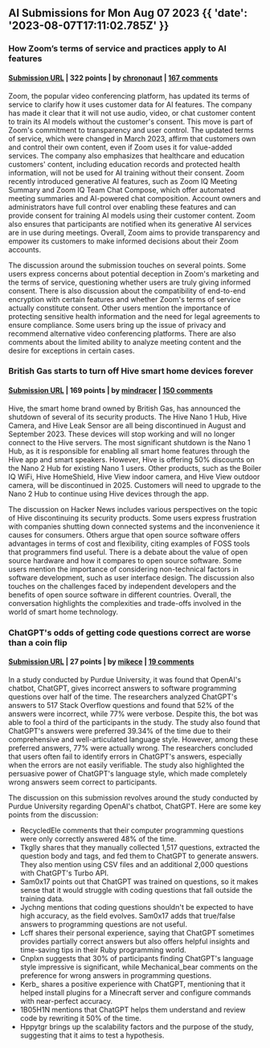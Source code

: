 ## AI Submissions for Mon Aug 07 2023 {{ 'date': '2023-08-07T17:11:02.785Z' }}

### How Zoom’s terms of service and practices apply to AI features

#### [Submission URL](https://blog.zoom.us/zooms-term-service-ai/) | 322 points | by [chrononaut](https://news.ycombinator.com/user?id=chrononaut) | [167 comments](https://news.ycombinator.com/item?id=37037196)

Zoom, the popular video conferencing platform, has updated its terms of service to clarify how it uses customer data for AI features. The company has made it clear that it will not use audio, video, or chat customer content to train its AI models without the customer's consent. This move is part of Zoom's commitment to transparency and user control. The updated terms of service, which were changed in March 2023, affirm that customers own and control their own content, even if Zoom uses it for value-added services. The company also emphasizes that healthcare and education customers' content, including education records and protected health information, will not be used for AI training without their consent. Zoom recently introduced generative AI features, such as Zoom IQ Meeting Summary and Zoom IQ Team Chat Compose, which offer automated meeting summaries and AI-powered chat composition. Account owners and administrators have full control over enabling these features and can provide consent for training AI models using their customer content. Zoom also ensures that participants are notified when its generative AI services are in use during meetings. Overall, Zoom aims to provide transparency and empower its customers to make informed decisions about their Zoom accounts.

The discussion around the submission touches on several points. Some users express concerns about potential deception in Zoom's marketing and the terms of service, questioning whether users are truly giving informed consent. There is also discussion about the compatibility of end-to-end encryption with certain features and whether Zoom's terms of service actually constitute consent. Other users mention the importance of protecting sensitive health information and the need for legal agreements to ensure compliance. Some users bring up the issue of privacy and recommend alternative video conferencing platforms. There are also comments about the limited ability to analyze meeting content and the desire for exceptions in certain cases.

### British Gas starts to turn off Hive smart home devices forever

#### [Submission URL](https://www.t3.com/news/british-gas-starts-to-turn-off-hive-smart-home-devices-forever) | 169 points | by [mindracer](https://news.ycombinator.com/user?id=mindracer) | [150 comments](https://news.ycombinator.com/item?id=37030481)

Hive, the smart home brand owned by British Gas, has announced the shutdown of several of its security products. The Hive Nano 1 Hub, Hive Camera, and Hive Leak Sensor are all being discontinued in August and September 2023. These devices will stop working and will no longer connect to the Hive servers. The most significant shutdown is the Nano 1 Hub, as it is responsible for enabling all smart home features through the Hive app and smart speakers. However, Hive is offering 50% discounts on the Nano 2 Hub for existing Nano 1 users. Other products, such as the Boiler IQ WiFi, Hive HomeShield, Hive View indoor camera, and Hive View outdoor camera, will be discontinued in 2025. Customers will need to upgrade to the Nano 2 Hub to continue using Hive devices through the app.

The discussion on Hacker News includes various perspectives on the topic of Hive discontinuing its security products. Some users express frustration with companies shutting down connected systems and the inconvenience it causes for consumers. Others argue that open source software offers advantages in terms of cost and flexibility, citing examples of FOSS tools that programmers find useful. There is a debate about the value of open source hardware and how it compares to open source software. Some users mention the importance of considering non-technical factors in software development, such as user interface design. The discussion also touches on the challenges faced by independent developers and the benefits of open source software in different countries. Overall, the conversation highlights the complexities and trade-offs involved in the world of smart home technology.

### ChatGPT's odds of getting code questions correct are worse than a coin flip

#### [Submission URL](https://www.theregister.com/2023/08/07/chatgpt_stack_overflow_ai/) | 27 points | by [mikece](https://news.ycombinator.com/user?id=mikece) | [19 comments](https://news.ycombinator.com/item?id=37042223)

In a study conducted by Purdue University, it was found that OpenAI's chatbot, ChatGPT, gives incorrect answers to software programming questions over half of the time. The researchers analyzed ChatGPT's answers to 517 Stack Overflow questions and found that 52% of the answers were incorrect, while 77% were verbose. Despite this, the bot was able to fool a third of the participants in the study. The study also found that ChatGPT's answers were preferred 39.34% of the time due to their comprehensive and well-articulated language style. However, among these preferred answers, 77% were actually wrong. The researchers concluded that users often fail to identify errors in ChatGPT's answers, especially when the errors are not easily verifiable. The study also highlighted the persuasive power of ChatGPT's language style, which made completely wrong answers seem correct to participants.

The discussion on this submission revolves around the study conducted by Purdue University regarding OpenAI's chatbot, ChatGPT. Here are some key points from the discussion:

- RecycledEle comments that their computer programming questions were only correctly answered 48% of the time.
- Tkglly shares that they manually collected 1,517 questions, extracted the question body and tags, and fed them to ChatGPT to generate answers. They also mention using CSV files and an additional 2,000 questions with ChatGPT's Turbo API.
- Sam0x17 points out that ChatGPT was trained on questions, so it makes sense that it would struggle with coding questions that fall outside the training data.
- Jychng mentions that coding questions shouldn't be expected to have high accuracy, as the field evolves. Sam0x17 adds that true/false answers to programming questions are not useful.
- Lcff shares their personal experience, saying that ChatGPT sometimes provides partially correct answers but also offers helpful insights and time-saving tips in their Ruby programming world.
- Cnplxn suggests that 30% of participants finding ChatGPT's language style impressive is significant, while Mechanical_bear comments on the preference for wrong answers in programming questions.
- Kerb_ shares a positive experience with ChatGPT, mentioning that it helped install plugins for a Minecraft server and configure commands with near-perfect accuracy.
- 1B05H1N mentions that ChatGPT helps them understand and review code by rewriting it 50% of the time.
- Hppytgr brings up the scalability factors and the purpose of the study, suggesting that it aims to test a hypothesis.
